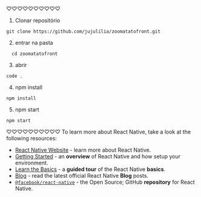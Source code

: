 ♡♡♡♡♡♡♡♡♡♡

1. Clonar repositório
```
git clone https://github.com/jujulilia/zoomatatofront.git
```
2. entrar na pasta
 ```
   cd zoomatatofront
 ```
3. abrir
```
code .
```
4. npm install
```
npm install
```
5. npm start
```
npm start
```
♡♡♡♡♡♡♡♡♡♡
To learn more about React Native, take a look at the following resources:

- [React Native Website](https://reactnative.dev) - learn more about React Native.
- [Getting Started](https://reactnative.dev/docs/environment-setup) - an **overview** of React Native and how setup your environment.
- [Learn the Basics](https://reactnative.dev/docs/getting-started) - a **guided tour** of the React Native **basics**.
- [Blog](https://reactnative.dev/blog) - read the latest official React Native **Blog** posts.
- [`@facebook/react-native`](https://github.com/facebook/react-native) - the Open Source; GitHub **repository** for React Native.
